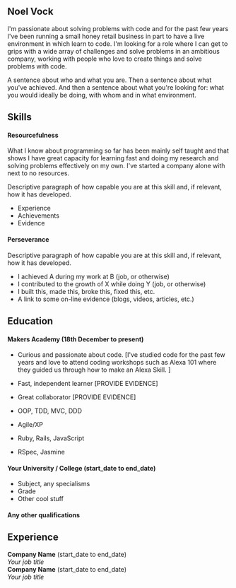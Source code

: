 ## Noel Vock

I'm passionate about solving problems with code and for the past few years I've been running a small honey retail business in part to have a live environment in which learn to code. I'm looking for a role where I can get to grips with a wide array of challenges and solve problems  in an ambitious company, working with people who love to create things and solve problems with code.

A sentence about who and what you are. Then a sentence about what you've achieved. And then a sentence about what you're looking for: what you would ideally be doing, with whom and in what environment.

## Skills

#### Resourcefulness

What I know about programming so far has been mainly self taught and that shows I have great capacity for learning fast and doing my research and solving problems effectively on my own. I've started a company alone with next to no resources.

Descriptive paragraph of how capable you are at this skill and, if relevant, how it has developed.

- Experience
- Achievements
- Evidence

#### Perseverance



Descriptive paragraph of how capable you are at this skill and, if relevant, how it has developed.

- I achieved A during my work at B (job, or otherwise)
- I contributed to the growth of X while doing Y (job, or otherwise)
- I built this, made this, broke this, fixed this, etc.
- A link to some on-line evidence (blogs, videos, articles, etc.)

## Education

#### Makers Academy (18th December to present)

- Curious and passionate about code. [I've studied code
 for the past few years and love to attend coding
 workshops such as Alexa 101 where they guided us through how to make an Alexa Skill.
]
- Fast, independent learner [PROVIDE EVIDENCE]
- Great collaborator [PROVIDE EVIDENCE]

- OOP, TDD, MVC, DDD
- Agile/XP
- Ruby, Rails, JavaScript
- RSpec, Jasmine

#### Your University / College (start_date to end_date)

- Subject, any specialisms
- Grade
- Other cool stuff

#### Any other qualifications

## Experience

**Company Name** (start_date to end_date)    
*Your job title*  
**Company Name** (start_date to end_date)   
*Your job title*  
